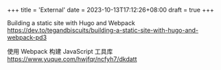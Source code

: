 +++
title = 'External'
date = 2023-10-13T17:12:26+08:00
draft = true
+++

Building a static site with Hugo and Webpack
https://dev.to/tegandbiscuits/building-a-static-site-with-hugo-and-webpack-pd3

使用 Webpack 构建 JavaScript 工具库
https://www.yuque.com/hwjfqr/ncfyh7/dkdatt